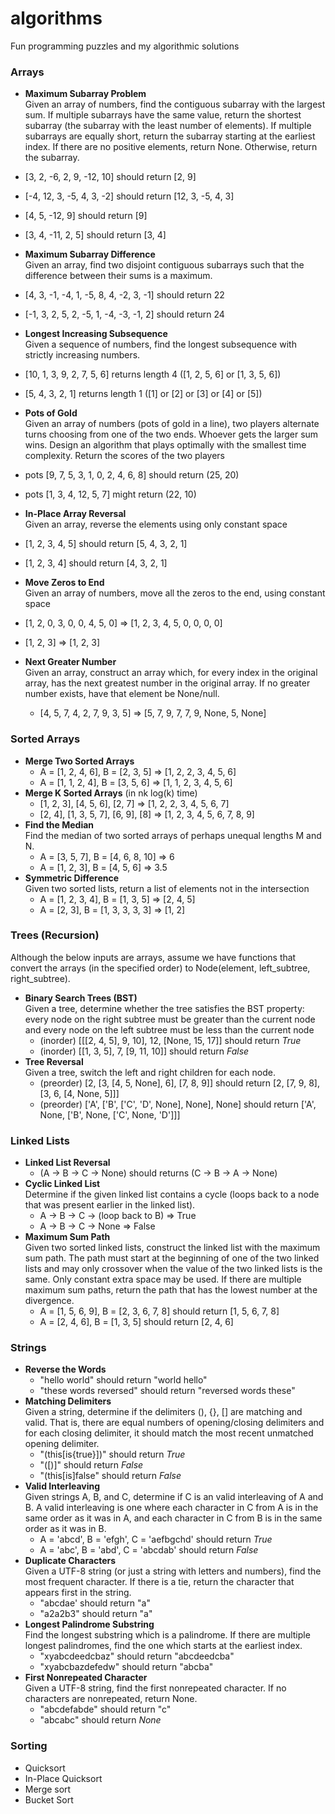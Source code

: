 # algorithms
Fun programming puzzles and my algorithmic solutions

### Arrays

- **Maximum Subarray Problem**  
  Given an array of numbers, find the contiguous subarray with the largest sum.
  If multiple subarrays have the same value, return the shortest subarray
  (the subarray with the least number of elements). If multiple subarrays are
  equally short, return the subarray starting at the earliest index.
  If there are no positive elements, return None. Otherwise, return the subarray.
 - [3, 2, -6, 2, 9, -12, 10] should return [2, 9]
 - [-4, 12, 3, -5, 4, 3, -2] should return [12, 3, -5, 4, 3]
 - [4, 5, -12, 9] should return [9]
 - [3, 4, -11, 2, 5] should return [3, 4]

- **Maximum Subarray Difference**  
  Given an array, find two disjoint contiguous subarrays such that the
  difference between their sums is a maximum.
 - [4, 3, -1, -4, 1, -5, 8, 4, -2, 3, -1] should return 22
 - [-1, 3, 2, 5, 2, -5, 1, -4, -3, -1, 2] should return 24

- **Longest Increasing Subsequence**  
  Given a sequence of numbers, find the longest subsequence with strictly
  increasing numbers.
 - [10, 1, 3, 9, 2, 7, 5, 6] returns length 4 ([1, 2, 5, 6] or [1, 3, 5, 6])
 - [5, 4, 3, 2, 1] returns length 1 ([1] or [2] or [3] or [4] or [5])

- **Pots of Gold**  
  Given an array of numbers (pots of gold in a line), two players alternate
  turns choosing from one of the two ends. Whoever gets the larger sum wins.
  Design an algorithm that plays optimally with the smallest time complexity.
  Return the scores of the two players
 - pots [9, 7, 5, 3, 1, 0, 2, 4, 6, 8] should return (25, 20)
 - pots [1, 3, 4, 12, 5, 7] might return (22, 10)

- **In-Place Array Reversal**  
  Given an array, reverse the elements using only constant space
 - [1, 2, 3, 4, 5] should return [5, 4, 3, 2, 1]
 - [1, 2, 3, 4] should return [4, 3, 2, 1]

- **Move Zeros to End**  
  Given an array of numbers, move all the zeros to the end, using constant space
 - [1, 2, 0, 3, 0, 0, 4, 5, 0] => [1, 2, 3, 4, 5, 0, 0, 0, 0]
 - [1, 2, 3] => [1, 2, 3]

- **Next Greater Number**  
  Given an array, construct an array which, for every index in the original array,
  has the next greatest number in the original array. If no greater number exists,
  have that element be None/null.
  - [4, 5, 7, 4, 2, 7, 9, 3, 5] => [5, 7, 9, 7, 7, 9, None, 5, None]
### Sorted Arrays
- **Merge Two Sorted Arrays**  
  - A = [1, 2, 4, 6], B = [2, 3, 5] => [1, 2, 2, 3, 4, 5, 6]
  - A = [1, 1, 2, 4], B = [3, 5, 6] => [1, 1, 2, 3, 4, 5, 6]
- **Merge K Sorted Arrays** (in nk log(k) time)  
  - [1, 2, 3], [4, 5, 6], [2, 7] => [1, 2, 2, 3, 4, 5, 6, 7]
  - [2, 4], [1, 3, 5, 7], [6, 9], [8] => [1, 2, 3, 4, 5, 6, 7, 8, 9]
- **Find the Median**  
  Find the median of two sorted arrays of perhaps unequal lengths M and N.
  - A = [3, 5, 7], B = [4, 6, 8, 10] => 6
  - A = [1, 2, 3], B = [4, 5, 6] => 3.5 
- **Symmetric Difference**  
  Given two sorted lists, return a list of elements not in the intersection
  - A = [1, 2, 3, 4], B = [1, 3, 5] => [2, 4, 5]
  - A = [2, 3], B = [1, 3, 3, 3, 3] => [1, 2]

### Trees (Recursion)
Although the below inputs are arrays, assume we have functions that convert the
arrays (in the specified order) to Node(element, left_subtree, right_subtree).
- **Binary Search Trees (BST)**  
  Given a tree, determine whether the tree satisfies the BST property:
  every node on the right subtree must be greater than the current node
  and every node on the left subtree must be less than the current node
  - (inorder) [[[2, 4, 5], 9, 10], 12, [None, 15, 17]] should return *True*
  - (inorder) [[1, 3, 5], 7, [9, 11, 10]] should return *False*
- **Tree Reversal**  
  Given a tree, switch the left and right children for each node.
  - (preorder) [2, [3, [4, 5, None], 6], [7, 8, 9]] should return
  [2, [7, 9, 8], [3, 6, [4, None, 5]]]
  - (preorder) ['A', ['B', ['C', 'D', None], None], None] should return
  ['A', None, ['B', None, ['C', None, 'D']]]

### Linked Lists
- **Linked List Reversal**  
  - (A -> B -> C -> None) should returns (C -> B -> A -> None)
- **Cyclic Linked List**  
  Determine if the given linked list contains a cycle (loops back to a node that
  was present earlier in the linked list).
  - A -> B -> C -> (loop back to B)  =>  True
  - A -> B -> C -> None  => False
- **Maximum Sum Path**  
  Given two sorted linked lists, construct the linked list with the maximum
  sum path. The path must start at the beginning of one of the two linked lists
  and may only crossover when the value of the two linked lists is the same.
  Only constant extra space may be used. If there are multiple maximum sum
  paths, return the path that has the lowest number at the divergence.
  - A = [1, 5, 6, 9], B = [2, 3, 6, 7, 8] should return [1, 5, 6, 7, 8]
  - A = [2, 4, 6], B = [1, 3, 5] should return [2, 4, 6]

### Strings
- **Reverse the Words**  
  - "hello world" should return "world hello"
  - "these words reversed" should return "reversed words these"
- **Matching Delimiters**  
  Given a string, determine if the delimiters (), {}, [] are matching and valid.
  That is, there are equal numbers of opening/closing delimiters and for each
  closing delimiter, it should match the most recent unmatched opening delimiter.
  - "(this[is{true}])" should return *True*
  - "([)]" should return *False*
  - "(this[is]false" should return *False*
- **Valid Interleaving**  
  Given strings A, B, and C, determine if C is an valid interleaving of A and B.
  A valid interleaving is one where each character in C from A is in the same
  order as it was in A, and each character in C from B is in the same order as
  it was in B.
  - A = 'abcd', B = 'efgh', C = 'aefbgchd' should return *True*
  - A = 'abc', B = 'abd', C = 'abcdab' should return *False*
- **Duplicate Characters**  
  Given a UTF-8 string (or just a string with letters and numbers), find the
  most frequent character. If there is a tie, return the character that appears
  first in the string.
  - "abcdae' should return "a"
  - "a2a2b3" should return "a"
- **Longest Palindrome Substring**  
  Find the longest substring which is a palindrome. If there are multiple
  longest palindromes, find the one which starts at the earliest index.
  - "xyabcdeedcbaz" should return "abcdeedcba"
  - "xyabcbazdefedw" should return "abcba"
- **First Nonrepeated Character**  
  Given a UTF-8 string, find the first nonrepeated character.
  If no characters are nonrepeated, return None.
  - "abcdefabde" should return "c"
  - "abcabc" should return *None*

### Sorting
 - Quicksort
 - In-Place Quicksort
 - Merge sort
 - Bucket Sort
